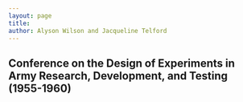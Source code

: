 ```yaml
---
layout: page
title:
author: Alyson Wilson and Jacqueline Telford
---
```

## Conference on the Design of Experiments in Army Research, Development, and Testing (1955-1960)
